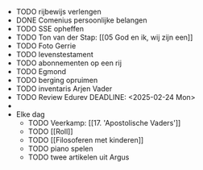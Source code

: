 - TODO rijbewijs verlengen
- DONE Comenius persoonlijke belangen
- TODO SSE opheffen
- TODO Ton van der Stap: [[05 God en ik, wij zijn een]]
- TODO Foto Gerrie
- TODO levenstestament
- TODO abonnementen op een rij
- TODO Egmond
- TODO berging opruimen
- TODO inventaris Arjen Vader
- TODO Review Edurev
  DEADLINE: <2025-02-24 Mon>
-
- Elke dag
	- TODO Veerkamp: [[17. 'Apostolische Vaders']]
	- TODO [[Roll]]
	- TODO [[Filosoferen met kinderen]]
	- TODO piano spelen
	- TODO twee artikelen uit Argus